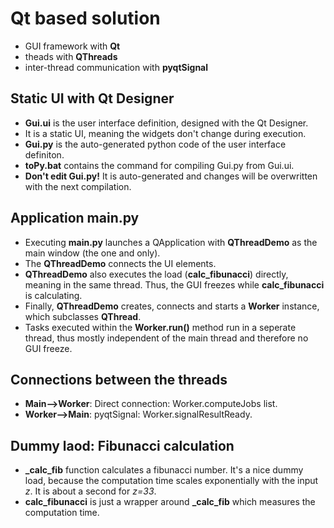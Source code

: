 # Qt based solution
- GUI framework with **Qt**
- theads with **QThreads**
- inter-thread communication with **pyqtSignal**

## Static UI with Qt Designer
- **Gui.ui** is the user interface definition, designed with the Qt Designer. 
- It is a static UI, meaning the widgets don't change during execution.
- **Gui.py** is the auto-generated python code of the user interface definiton.
- **toPy.bat** contains the command for compiling Gui.py from Gui.ui.
- **Don't edit Gui.py!** It is auto-generated and changes will be overwritten with the next compilation. 

## Application main.py
- Executing **main.py** launches a QApplication with **QThreadDemo** as the main window (the one and only).
- The **QThreadDemo** connects the UI elements.
- **QThreadDemo** also executes the load (**calc_fibunacci**) directly, meaning in the same thread. Thus, the GUI freezes while **calc_fibunacci** is calculating.
- Finally, **QThreadDemo** creates, connects and starts a **Worker** instance, which subclasses **QThread**.
- Tasks executed within the **Worker.run()** method run in a seperate thread, thus mostly independent of the main thread and therefore no GUI freeze.

## Connections between the threads
- **Main-->Worker**: Direct connection: Worker.computeJobs list.
- **Worker-->Main**: pyqtSignal: Worker.signalResultReady.

## Dummy laod: Fibunacci calculation
- **\_calc_fib** function calculates a fibunacci number. It's a nice dummy load, because the computation time scales exponentially with the input *z*. It is about a second for *z=33*.
- **calc_fibunacci** is just a wrapper around **\_calc_fib** which measures the computation time.


